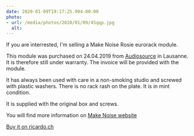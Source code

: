 ```yaml
---
date: 2020-01-09T19:17:25.994-00:00
photo:
- url: /media/photos/2020/01/09/45qqp.jpg
  alt: 
---
```

If you are interrested, I'm selling a Make Noise Rosie eurorack module.

This module was purchased on 24.04.2019 from [Audiosource](https://www.audiosource.ch) in Lausanne. It is therefore still under warranty. The invoice will be provided with the module.

It has always been used with care in a non-smoking studio and screwed with plastic washers. There is no rack rash on the plate.
It is in mint condition.

It is supplied with the original box and screws.

You will find more information on [Make Noise website](http://www.makenoisemusic.com/modules/rosie)

[Buy it on ricardo.ch](https://www.ricardo.ch/fr/a/rosie-make-noise-1100564208/)
